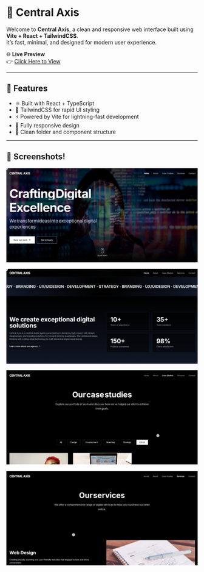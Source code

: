 # 🧭 Central Axis

Welcome to **Central Axis**, a clean and responsive web interface built using **Vite + React + TailwindCSS**.  
It’s fast, minimal, and designed for modern user experience.

🌐 **Live Preview**  
👉 [Click Here to View](https://credex-assignment-2.vercel.app/)

---

## 🚀 Features

- ⚛️ Built with React + TypeScript
- 🎨 TailwindCSS for rapid UI styling
- ⚡ Powered by Vite for lightning-fast development
- 📱 Fully responsive design
- 🧼 Clean folder and component structure

---

## 📸 Screenshots!

![alt text](SreenShots/SS_1.png)

![alt text](SreenShots/SS_2.png)

![alt text](SreenShots/SS_3.png)

![alt text](SreenShots/SS_4.png)